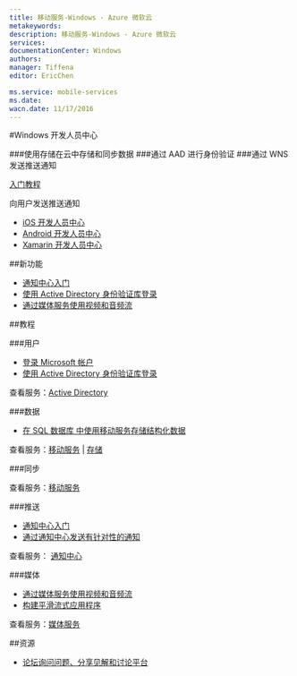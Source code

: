 ```yaml
---
title: 移动服务-Windows - Azure 微软云
metakeywords: 
description: 移动服务-Windows - Azure 微软云
services: 
documentationCenter: Windows
authors: 
manager: Tiffena
editor: EricChen

ms.service: mobile-services
ms.date: 
wacn.date: 11/17/2016
---
```


#Windows 开发人员中心

###使用存储在云中存储和同步数据
###通过 AAD 进行身份验证
###通过 WNS 发送推送通知

[入门教程](../../articles/mobile-services/mobile-services-javascript-backend-windows-store-javascript-get-started.md)

  向用户发送推送通知

- [iOS 开发人员中心](/develop/mobile/ios)
- [Android 开发人员中心](/develop/mobile/android)
- [Xamarin 开发人员中心](/develop/mobile/xamarin)

##新功能

- [通知中心入门](../../articles/notification-hubs/notification-hubs-windows-mobile-push-notifications-mpns.md)
- [使用 Active Directory 身份验证库登录](https://github.com/AzureADSamples/NativeClient-WindowsPhone8.1)
- [通过媒体服务使用视频和音频流](http://playerframework.codeplex.com/releases/view/97333)

##教程

###用户

- [登录 Microsoft 帐户](../../articles/mobile-services/mobile-services-windows-phone-get-started-users.md)
- [使用 Active Directory 身份验证库登录](https://github.com/AzureADSamples/NativeClient-WindowsPhone8.1)
<!--- [代表用户访问 SharePoint](/documentation/articles/mobile-services-dotnet-backend-calling-sharepoint-on-behalf-of-user/)-->

查看服务：[Active Directory](https://github.com/AzureAD)

###数据

- [在 SQL 数据库 中使用移动服务存储结构化数据](../../articles/mobile-services/mobile-services-windows-phone-get-started-data.md)

查看服务：[移动服务](../../articles/mobile-services/index.md) | [存储](../../articles/storage/index.md)

###同步

查看服务：[移动服务](../../articles/mobile-services/index.md)

###推送

- [通知中心入门](../../articles/notification-hubs/notification-hubs-windows-mobile-push-notifications-mpns.md)
- [通过通知中心发送有针对性的通知](../../articles/notification-hubs/notification-hubs-windows-phone-push-xplat-segmented-mpns-notification.md)

查看服务： [通知中心](../../articles/notification-hubs/index.md)

###媒体

- [通过媒体服务使用视频和音频流](http://playerframework.codeplex.com/releases/view/97333)
- [构建平滑流式应用程序](../../articles/media-services/media-services-build-smooth-streaming-apps.md)

查看服务：[媒体服务](/develop/media-services)

##资源
<!--- [Windows 参考查找针对客户端库和服务器脚本的文档](/develop/mobile/reference-wp8)-->
<!--- [Windows 示例了解丰富的可下载示例应用程序](/develop/mobile/wp8-samples)-->
- [论坛询问问题、分享见解和讨论平台](https://social.msdn.microsoft.com/Forums/zh-CN/home?forum=windowsazurezhchs)


